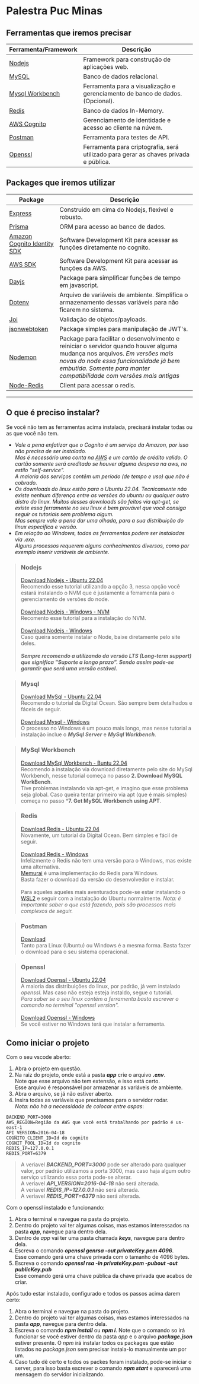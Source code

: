 # Palestra Puc Minas

## Ferramentas que iremos precisar
| Ferramenta/Framework | Descrição |
| -------------------- | ----------|
| [Nodejs](https://nodejs.org/en)                   | Framework para construção de aplicações web.
| [MySQL](https://www.mysql.com/)                   | Banco de dados relacional.
| [Mysql Workbench](https://www.mysql.com/products/workbench/) | Ferramenta para a visualização e gerenciamento de banco de dados. (Opcional).
| [Redis](https://redis.io/)                        | Banco de dados In-Memory.                                  
| [AWS Cognito](https://aws.amazon.com/pt/cognito/) | Gerenciamento de identidade e acesso ao cliente na núvem.
| [Postman](https://www.postman.com/)               | Ferramenta para testes de API.
| [Openssl](https://www.openssl.org/) | Ferramenta para criptografia, será utilizado para gerar as chaves privada e pública.

## Packages que iremos utilizar
| Package | Descrição |
| ------- | ----------|
| [Express](https://expressjs.com/)                             | Construido em cima do Nodejs, flexivel e robusto.
| [Prisma](https://www.prisma.io/)                              | ORM para acesso ao banco de dados.
| [Amazon Cognito Identity SDK](https://www.npmjs.com/package/amazon-cognito-identity-js) | Software Development Kit para acessar as funções diretamente no cognito.
| [AWS SDK](https://www.npmjs.com/package/aws-sdk)              | Software Development Kit para acessar as funções da AWS.
| [Dayjs](https://www.npmjs.com/package/dayjs)                  | Package para simplificar funções de tempo em javascript.
| [Dotenv](https://www.npmjs.com/package/dotenv)                | Arquivo de variáveis de ambiente. Simplifica o armazenamento dessas variáveis para não ficarem no sistema.
| [Joi](https://www.npmjs.com/package/joi)                      | Validação de objetos/payloads.
| [jsonwebtoken](https://www.npmjs.com/package/jsonwebtoken)    | Package simples para manipulação de JWT's.
| [Nodemon](https://www.npmjs.com/package/nodemon)              | Package para facilitar o desenvolvimento e reiniciar o servidor quando houver alguma mudança nos arquivos. *Em versões mais novas do node essa funcionalidade já bem embutida. Somente para manter compatibilidade com versões mais antigas*
| [Node-Redis](https://www.npmjs.com/package/redis)             | Client para acessar o redis.

---

## O que é preciso instalar?
Se você não tem as ferramentas acima instalada, precisará instalar todas ou as que você não tem. <br>
- *Vale a pena enfatizar que o Cognito é um serviço da Amazon, por isso não precisa de ser instalado.*<br>
*Mas é necessário uma conta na [AWS](https://aws.amazon.com/free) e um cartão de crédito valido. O cartão somente será creditado se houver alguma despesa na aws, no estilo "self-service".*<br>
*A maioria dos serviços contêm um período (de tempo e uso) que não é cobrado.*
- *Os downloads do linux estão para o Ubuntu 22.04. Tecnicamente não existe nenhum diferença entre as versões do ubuntu ou qualquer outro distro do linux. Muitos desses downloads são feitos via apt-get, se existe essa ferramente no seu linux é bem provável que você consiga seguir os tutoriais sem problema algum.<br>
Mas sempre vale a pena dar uma olhada, para a sua distribuição do linux especifica e versão.*
- *Em relação ao Windows, todas as ferramentas podem ser instaladas via .exe.*<br>
*Alguns processos requerem alguns conhecimentos diversos, como por exemplo inserir variáveis de ambiente.*


> ### Nodejs
> [Download Nodejs - Ubuntu 22.04](https://www.digitalocean.com/community/tutorials/how-to-install-node-js-on-ubuntu-22-04)<br>
> Recomendo esse tutorial utilizando a opção 3, nessa opção você estará instalando o NVM que é justamente a ferramenta para o gerenciamento de versões do node.<br><br>
> [Download Nodejs - Windows - NVM](https://www.freecodecamp.org/news/node-version-manager-nvm-install-guide/)<br>
> Recomento esse tutorial para a instalação do NVM.<br><br>
> [Download Nodejs - Windows](https://nodejs.org/en)<br>
> Caso queira somente instalar o Node, baixe diretamente pelo site deles.<br><br>
> ***Sempre recomendo a utilizando da versão LTS (Long-term support) que significa "Suporte a longo prazo". Sendo assim pode-se garantir que será uma versão estável.***

> ### Mysql
> [Download MySql - Ubuntu 22.04](https://www.digitalocean.com/community/tutorials/how-to-install-mysql-on-ubuntu-22-04)<br>
> Recomendo o tutorial da Digital Ocean. São sempre bem detalhados e fáceis de seguir.<br><br>
> [Download Mysql - Windows](https://www.dataquest.io/blog/install-mysql-windows/)<br>
> O processo no Windows é um pouco mais longo, mas nesse tutorial a instalação inclue o ***MySql Server*** e ***MySql Workbench***.

> ### MySql Workbench
> [Download MySql Workbench - Buntu 22.04](https://linux.how2shout.com/3-ways-to-install-mysql-workbench-on-ubuntu-22-04-lts-linux/)<br>
> Recomendo a instalação via download diretamente pelo site do MySql Workbench, nesse tutorial começa no passo **2. Download MySQL WorkBench**.<br>
> Tive problemas instalando via apt-get, e imagino que esse problema seja global. Caso queira tentar primeiro via apt (que é mais simples) começa no passo ***7. Get MySQL Workbench using APT**.

> ### Redis
> [Download Redis - Ubuntu 22.04](https://www.digitalocean.com/community/tutorials/how-to-install-and-secure-redis-on-ubuntu-22-04)<br>
> Novamente, um tutorial da Digital Ocean. Bem simples e fácil de seguir.<br><br>
> [Download Redis - Windows](https://www.memurai.com/get-memurai)<br>
> Infelizmente o Redis não tem uma versão para o Windows, mas existe uma alternativa.<br>
> [Memurai](https://www.memurai.com/) é uma implementação do Redis para Windows.<br> 
> Basta fazer o download da versão do desenvolvedor e instalar.<br><br>
> Para aqueles aqueles mais aventurados pode-se estar instalando o [WSL2](https://pureinfotech.com/install-windows-subsystem-linux-2-windows-10/) e seguir com a instalação do Ubuntu normalmente. *Nota: é importante saber o que está fazendo, pois são processos mais complexos de seguir.*

> ### Postman
> [Download](https://www.postman.com/)<br>
> Tanto para Linux (Ubuntu) ou Windows é a mesma forma. Basta fazer o download para o seu sistema operacional.

> ### Openssl
> [Download Openssl - Ubuntu 22.04](https://itslinuxfoss.com/install-openssl-ubuntu-22-04/)<br>
> A maioria das distribuições do linux, por padrão, já vem instalado *openssl*. Mas caso não esteja esteja instaldo, segue o tutorial.<br>
> *Para saber se o seu linux contém a ferramenta basta escrever o comando no terminal "openssl version".*<br><br>
> [Download Openssl - Windows](https://thesecmaster.com/procedure-to-install-openssl-on-the-windows-platform/)<br>
> Se você estiver no Windows terá que instalar a ferramenta.

## Como iniciar o projeto

Com o seu vscode aberto:<br>
1. Abra o projeto em questão.
2. Na raiz do projeto, onde está a pasta ***app*** crie o arquivo ***.env***. <br>
Note que esse arquivo não tem extensão, e isso está certo.<br>
Esse arquivo é responsável por armazenar as variáveis de ambiente.
1. Abra o arquivo, se já não estiver aberto.
2. Insira todas as variáveis que precisamos para o servidor rodar.<br>
*Nota: não há a necessidade de colocar entre aspas*:
```
BACKEND_PORT=3000
AWS_REGION=Região da AWS que você está trabalhando por padrão é us-east-1
API_VERSION=2016-04-18
COGNITO_CLIENT_ID=Id do cognito
COGNIT_POOL_ID=Id do cognito
REDIS_IP=127.0.0.1
REDIS_PORT=6379
```
> A veriavel ***BACKEND_PORT=3000*** pode ser alterado para qualquer valor, por padrão utilizamos a porta 3000, mas caso haja algum outro serviço utilizando essa porta pode-se alterar.<br>
> A veriavel ***API_VERSION=2016-04-18*** não será alterada.<br>
> A veriavel ***REDIS_IP=127.0.0.1*** não será alterada.<br>
> A veriavel ***REDIS_PORT=6379*** não será alterada.

Com o openssl instalado e funcionando:<br>
1. Abra o terminal e navegue na pasta do projeto.
2. Dentro do projeto vai ter algumas coisas, mas estamos interessados na pasta ***app***, navegue para dentro dela.
3. Dentro de *app* vai ter uma pasta chamada ***keys***, navegue para dentro dela.
4. Escreva o comando ***openssl genrsa -out privateKey.pem 4096***.<br>
Esse comando gerá uma chave privada com o tamanho de 4096 bytes.
1. Escreva o comando ***openssl rsa -in privateKey.pem -pubout -out publicKey.pub***<br>
Esse comando gerá uma chave pública da chave privada que acabos de criar.

Após tudo estar instalado, configurado e todos os passos acima darem certo:
1. Abra o terminal e navegue na pasta do projeto.
2. Dentro do projeto vai ter algumas coisas, mas estamos interessados na pasta ***app***, navegue para dentro dela.
3. Escreva o comando ***npm install*** ou ***npm i***. Note que o comando so irá funcionar se você estiver dentro da pasta *app* e o arquivo ***package.json*** estiver presente. O *npm* irá instalar todos os packages que estão listados no *package.json* sem precisar instala-lo manualmente um por um.
4. Caso tudo dê certo e todos os packes foram instalado, pode-se iniciar o server, para isso basta escrever o comando ***npm start*** e aparecerá uma mensagem do servidor inicializando.